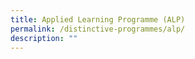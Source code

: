 ```yaml
---
title: Applied Learning Programme (ALP)
permalink: /distinctive-programmes/alp/
description: ""
---
```

